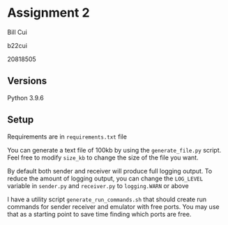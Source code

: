 # Assignment 2
Bill Cui

b22cui

20818505
## Versions
Python 3.9.6

## Setup
Requirements are in `requirements.txt` file

You can generate a text file of 100kb by using the `generate_file.py` script. Feel free to modify `size_kb` to change the size of the file you want.

By default both sender and receiver will produce full logging output.
To reduce the amount of logging output, you can change the `LOG_LEVEL` variable in `sender.py` and `receiver.py` to `logging.WARN` or above

I have a utility script `generate_run_commands.sh` that should create run commands for sender receiver and emulator with free ports. You may use that as a starting point to save time finding which ports are free.
